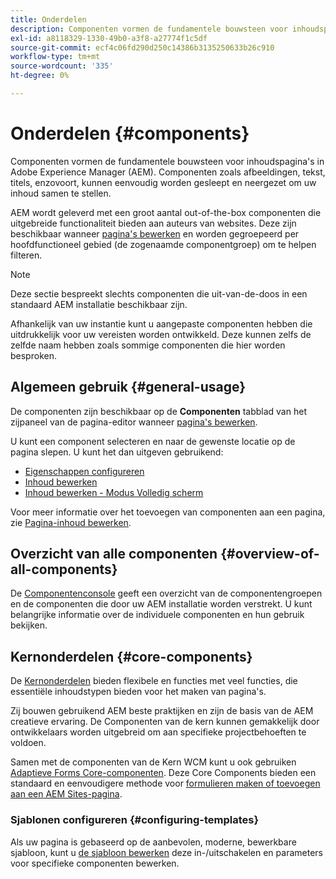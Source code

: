 ```yaml
---
title: Onderdelen
description: Componenten vormen de fundamentele bouwsteen voor inhoudspagina's in AEM
exl-id: a8118329-1330-49b0-a3f8-a27774f1c5df
source-git-commit: ecf4c06fd290d250c14386b3135250633b26c910
workflow-type: tm+mt
source-wordcount: '335'
ht-degree: 0%

---
```


# Onderdelen {#components}

Componenten vormen de fundamentele bouwsteen voor inhoudspagina&#39;s in Adobe Experience Manager (AEM). Componenten zoals afbeeldingen, tekst, titels, enzovoort, kunnen eenvoudig worden gesleept en neergezet om uw inhoud samen te stellen.

AEM wordt geleverd met een groot aantal out-of-the-box componenten die uitgebreide functionaliteit bieden aan auteurs van websites. Deze zijn beschikbaar wanneer [pagina&#39;s bewerken](/help/sites-cloud/authoring/fundamentals/editing-content.md) en worden gegroepeerd per hoofdfunctioneel gebied (de zogenaamde componentgroep) om te helpen filteren.

>[!NOTE]
>
>Deze sectie bespreekt slechts componenten die uit-van-de-doos in een standaard AEM installatie beschikbaar zijn.
>
>Afhankelijk van uw instantie kunt u aangepaste componenten hebben die uitdrukkelijk voor uw vereisten worden ontwikkeld. Deze kunnen zelfs de zelfde naam hebben zoals sommige componenten die hier worden besproken.

## Algemeen gebruik {#general-usage}

De componenten zijn beschikbaar op de **Componenten** tabblad van het zijpaneel van de pagina-editor wanneer [pagina&#39;s bewerken](/help/sites-cloud/authoring/fundamentals/editing-content.md).

U kunt een component selecteren en naar de gewenste locatie op de pagina slepen. U kunt het dan uitgeven gebruikend:

* [Eigenschappen configureren](/help/sites-cloud/authoring/fundamentals/page-properties.md)
* [Inhoud bewerken](/help/sites-cloud/authoring/fundamentals/editing-content.md)
* [Inhoud bewerken - Modus Volledig scherm](/help/sites-cloud/authoring/fundamentals/editing-content.md#edit-content-full-screen-mode)

Voor meer informatie over het toevoegen van componenten aan een pagina, zie [Pagina-inhoud bewerken](/help/sites-cloud/authoring/fundamentals/editing-content.md).

## Overzicht van alle componenten {#overview-of-all-components}

De [Componentenconsole](/help/sites-cloud/authoring/features/components-console.md) geeft een overzicht van de componentengroepen en de componenten die door uw AEM installatie worden verstrekt. U kunt belangrijke informatie over de individuele componenten en hun gebruik bekijken.

## Kernonderdelen {#core-components}

De [Kernonderdelen](https://experienceleague.adobe.com/docs/experience-manager-core-components/using/introduction.html) bieden flexibele en functies met veel functies, die essentiële inhoudstypen bieden voor het maken van pagina&#39;s.

Zij bouwen gebruikend AEM beste praktijken en zijn de basis van de AEM creatieve ervaring. De Componenten van de kern kunnen gemakkelijk door ontwikkelaars worden uitgebreid om aan specifieke projectbehoeften te voldoen.

Samen met de componenten van de Kern WCM kunt u ook gebruiken [Adaptieve Forms Core-componenten](https://experienceleague.adobe.com/docs/experience-manager-core-components/using/adaptive-forms/introduction.html#features). Deze Core Components bieden een standaard en eenvoudigere methode voor [formulieren maken of toevoegen aan een AEM Sites-pagina](/help/forms/create-or-add-an-adaptive-form-to-aem-sites-page.md).

### Sjablonen configureren {#configuring-templates}

Als uw pagina is gebaseerd op de aanbevolen, moderne, bewerkbare sjabloon, kunt u [de sjabloon bewerken](/help/sites-cloud/authoring/features/templates.md) deze in-/uitschakelen en parameters voor specifieke componenten bewerken.
